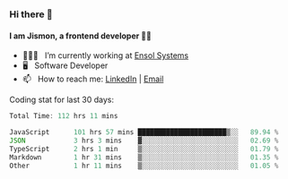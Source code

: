 ### Hi there 👋

#### I am Jismon, a frontend developer 👦🏻

- 🧑🏻‍💻   &nbsp; I’m currently working at <a href='https://www.ensolsystems.com/' target="_blank">Ensol Systems</a>
- 🖥   &nbsp; Software Developer
- 📫   &nbsp; How to reach me: <a href='https://www.linkedin.com/in/jismonthomas/'>LinkedIn</a> | <a href='mailto:hellojismonthomas@gmail.com'>Email</a>

Coding stat for last 30 days:
<!--START_SECTION:waka-->

```javascript
Total Time: 112 hrs 11 mins

JavaScript      101 hrs 57 mins ██████████████████████▒░░   89.94 %
JSON            3 hrs 3 mins    ▓░░░░░░░░░░░░░░░░░░░░░░░░   02.69 %
TypeScript      2 hrs 1 min     ▒░░░░░░░░░░░░░░░░░░░░░░░░   01.79 %
Markdown        1 hr 31 mins    ▒░░░░░░░░░░░░░░░░░░░░░░░░   01.35 %
Other           1 hr 11 mins    ▒░░░░░░░░░░░░░░░░░░░░░░░░   01.05 %
```

<!--END_SECTION:waka-->

<!--
**jismonthomas/jismonthomas** is a ✨ _special_ ✨ repository because its `README.md` (this file) appears on your GitHub profile.

Here are some ideas to get you started:

- 🔭 I’m currently working on ...
- 🌱 I’m currently learning ...
- 👯 I’m looking to collaborate on ...
- 🤔 I’m looking for help with ...
- 💬 Ask me about ...
- 📫 How to reach me: ...
- 😄 Pronouns: ...
- ⚡ Fun fact: ...
-->
